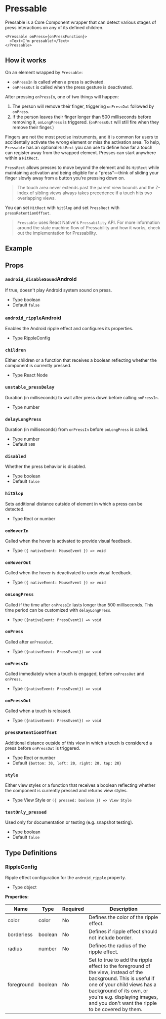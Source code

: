 # Pressable

Pressable is a Core Component wrapper that can detect various stages of press interactions on any of its defined children.

```
<Pressable onPress={onPressFunction}>
  <Text>I'm pressable!</Text>
</Pressable>
```

## How it works

On an element wrapped by `Pressable`:

* `onPressIn` is called when a press is activated.
* `onPressOut` is called when the press gesture is deactivated.

After pressing `onPressIn`, one of two things will happen:

1. The person will remove their finger, triggering `onPressOut` followed by `onPress`.
1. If the person leaves their finger longer than 500 milliseconds before removing it, `onLongPress` is triggered. (`onPressOut` will still fire when they remove their finger.)

Fingers are not the most precise instruments, and it is common for users to accidentally activate the wrong element or miss the activation area. To help, `Pressable` has an optional `HitRect` you can use to define how far a touch can register away from the wrapped element. Presses can start anywhere within a `HitRect`.

`PressRect` allows presses to move beyond the element and its `HitRect` while maintaining activation and being eligible for a "press"—think of sliding your finger slowly away from a button you're pressing down on.

> The touch area never extends past the parent view bounds and the Z-index of sibling views always takes precedence if a touch hits two overlapping views.

You can set `HitRect` with `hitSlop` and set `PressRect` with `pressRetentionOffset`.

> `Pressable` uses React Native's `Pressability` API. For more information around the state machine flow of Pressability and how it works, check out the implementation for Pressability.

## Example

## Props

### `android_disableSound`Android

If true, doesn't play Android system sound on press.

* Type
  boolean
* Default
  `false`

### `android_ripple`Android

Enables the Android ripple effect and configures its properties.

* Type
  RippleConfig

### `children`

Either children or a function that receives a boolean reflecting whether the component is currently pressed.

* Type
  React Node

### `unstable_pressDelay`

Duration (in milliseconds) to wait after press down before calling `onPressIn`.

* Type
  number

### `delayLongPress`

Duration (in milliseconds) from `onPressIn` before `onLongPress` is called.

* Type
  number
* Default
  `500`

### `disabled`

Whether the press behavior is disabled.

* Type
  boolean
* Default
  `false`

### `hitSlop`

Sets additional distance outside of element in which a press can be detected.

* Type
  Rect
   or number

### `onHoverIn`

Called when the hover is activated to provide visual feedback.

* Type
  `({ nativeEvent: MouseEvent }) => void`

### `onHoverOut`

Called when the hover is deactivated to undo visual feedback.

* Type
  `({ nativeEvent: MouseEvent }) => void`

### `onLongPress`

Called if the time after `onPressIn` lasts longer than 500 milliseconds. This time period can be customized with `delayLongPress`.

* Type
  `({nativeEvent: PressEvent}) => void`

### `onPress`

Called after `onPressOut`.

* Type
  `({nativeEvent: PressEvent}) => void`

### `onPressIn`

Called immediately when a touch is engaged, before `onPressOut` and `onPress`.

* Type
  `({nativeEvent: PressEvent}) => void`

### `onPressOut`

Called when a touch is released.

* Type
  `({nativeEvent: PressEvent}) => void`

### `pressRetentionOffset`

Additional distance outside of this view in which a touch is considered a press before `onPressOut` is triggered.

* Type
  Rect
   or number
* Default
  `{bottom: 30, left: 20, right: 20, top: 20}`

### `style`

Either view styles or a function that receives a boolean reflecting whether the component is currently pressed and returns view styles.

* Type
  View Style
   or 
  `({ pressed: boolean }) => View Style`

### `testOnly_pressed`

Used only for documentation or testing (e.g. snapshot testing).

* Type
  boolean
* Default
  `false`

## Type Definitions

### RippleConfig

Ripple effect configuration for the `android_ripple` property.

* Type
  object

**Properties:**

|Name|Type|Required|Description|
|-|-|-|-|
|color|color|No|Defines the color of the ripple effect.|
|borderless|boolean|No|Defines if ripple effect should not include border.|
|radius|number|No|Defines the radius of the ripple effect.|
|foreground|boolean|No|Set to true to add the ripple effect to the foreground of the view, instead of the background. This is useful if one of your child views has a background of its own, or you're e.g. displaying images, and you don't want the ripple to be covered by them.|

